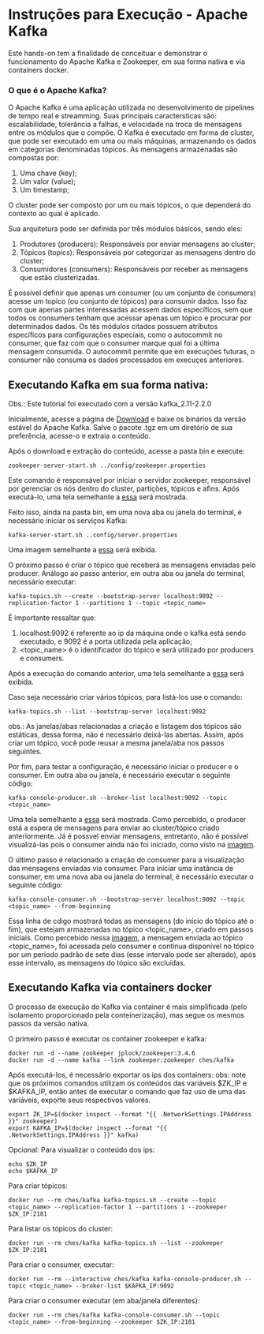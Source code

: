 # Instruções para Execução - Apache Kafka

Este hands-on tem a finalidade de conceituar e demonstrar o funcionamento do Apache Kafka e Zookeeper, em sua forma nativa e via containers docker.

### O que é o Apache Kafka?
O Apache Kafka é uma aplicação utilizada no desenvolvimento de pipelines de tempo real e streamming. Suas principais caractersticas são: escalabilidade, tolerância a falhas, e velocidade na troca de mensagens entre os módulos que o compõe.
O Kafka é executado em forma de cluster, que pode ser executado em uma ou mais máquinas, armazenando os dados em categorias denominadas tópicos. As mensagens armazenadas são compostas por:

1. Uma chave (key); 
2. Um valor (value);
3. Um timestamp; 

O cluster pode ser composto por um ou mais tópicos, o que dependerá do contexto ao qual é aplicado.

Sua arquitetura pode ser definida por três módulos básicos, sendo eles:

1. Produtores (producers): Responsáveis por enviar mensagens ao cluster;
2. Tópicos (topics): Responsáveis por categorizar as mensagens dentro do cluster;
3. Consumidores (consumers): Responsáveis por receber as mensagens que estão clusterizadas.

É possível definir que apenas um consumer (ou um conjunto de consumers) acesse um topico (ou conjunto de tópicos) para consumir dados. Isso faz com que apenas partes interessadas acessem dados específicos, sem que todos os consumers tenham que acessar apenas um tópico e procurar por determinados dados. Os tês módulos citados possuem atributos específicos para configurações especiais, como o autocommit no consumer, que faz com que o consumer marque qual foi a última mensagem consumida. O autocommit permite que em execuções futuras, o consumer não consuma  os dados processados em execuçes anteriores.

## Executando Kafka em sua forma nativa:
Obs.: Este tutorial foi executado com a versão kafka_2.11-2.2.0

Inicialmente, acesse a página de [Download](https://kafka.apache.org/downloads) e baixe os binários da versão estável do Apache Kafka. Salve o pacote .tgz em um diretório de sua preferência, acesse-o e extraia o conteúdo.

Após o download e extração do conteúdo, acesse a pasta bin e execute:
```
zookeeper-server-start.sh ../config/zookeeper.properties
```
Este comando é responsável por iniciar o servidor zookeeper, responsável por gerenciar os nós dentro do cluster, partições, tópicos e afins. Após executá-lo, uma tela semelhante a [essa](https://github.com/luizgdias/kafka/blob/master/img_1.png) será mostrada.

Feito isso, ainda na pasta bin, em uma nova aba ou janela do terminal, é necessário iniciar os serviços Kafka:
```
kafka-server-start.sh ..config/server.properties
```

Uma imagem semelhante a [essa](https://github.com/luizgdias/kafka/blob/master/img_2.png) será exibida.

O próximo passo é criar o tópico que receberá as mensagens enviadas pelo producer. Análogo ao passo anterior, em outra aba ou janela do terminal,  necessário executar:
 ```
 kafka-topics.sh --create --bootstrap-server localhost:9092 --replication-factor 1 --partitions 1 --topic <topic_name>
 ```
 
 É importante ressaltar que:
 1. localhost:9092 é referente ao ip da máquina onde o kafka está sendo executado, e 9092 é a porta utilizada pela aplicação;
 2. <topic_name> é o identificador do tópico e será utilizado por producers e consumers.

Após a execução do comando anterior, uma tela semelhante a [essa](https://github.com/luizgdias/kafka/blob/master/img_3_topic.png) será exibida.

Caso seja necessário criar vários tópicos, para listá-los use o comando:
```
kafka-topics.sh --list --bootstrap-server localhost:9092
```

obs.: As janelas/abas relacionadas a criação e listagem dos tópicos são estáticas, dessa forma, não é necessário deixá-las abertas. Assim, após criar um tópico, você pode reusar a mesma janela/aba nos passos seguintes.

Por fim, para testar a configuração, é necessário iniciar o producer e o consumer. Em outra aba ou janela, é necessário executar o seguinte código:
```
kafka-console-producer.sh --broker-list localhost:9092 --topic <topic_name>
```

Uma tela semelhante a [essa](https://github.com/luizgdias/kafka/blob/master/img_4_producer.png) será mostrada. Como percebido, o producer está a espera de mensagens para enviar ao cluster/tópico criado anteriormente. Já é possvel enviar mensagens, entretanto, não é possível visualizá-las pois o consumer ainda não foi iniciado, como visto na [imagem](https://github.com/luizgdias/kafka/blob/master/img_4_1_producer.png).

O último passo é relacionado a criação do consumer para a visualização das mensagens enviadas via consumer. Para iniciar uma instância de consumer, em uma nova aba ou janela do terminal, é necessário executar o seguinte código:
```
kafka-console-consumer.sh --bootstrap-server localhost:9092 --topic <topic_name> --from-beginning
```

Essa linha de cdigo mostrará todas as mensagens (do início do tópico até o fim), que estejam armazenadas no tópico <topic_name>, criado em passos iniciais. Como percebido nessa [imagem](https://github.com/luizgdias/kafka/blob/master/img_5_consumer.png), a mensagem enviada ao tópico <topic_name>, foi acessada pelo consumer e continua disponível no tópico por um período padrão de sete dias (esse intervalo pode ser alterado), após esse intervalo, as mensagens do tópico são excluídas.

## Executando Kafka via containers docker

O processo de execução do Kafka via container é mais simplificada (pelo isolamento proporcionado pela conteinerização), mas segue os mesmos passos da versão nativa.

O primeiro passo é executar os container zookeeper e kafka:

```
docker run -d --name zookeeper jplock/zookeeper:3.4.6
docker run -d --name kafka --link zookeeper:zookeeper ches/kafka

```
Após executá-los, é necessário exportar os ips dos containers:
obs: note que os próximos comandos utilizam os conteúdos das variáveis $ZK_IP e $KAFKA_IP, então antes de executar o comando que faz uso de uma das variáveis, exporte seus respectivos valores.

```
export ZK_IP=$(docker inspect --format "{{ .NetworkSettings.IPAddress }}" zookeeper)
export KAFKA_IP=$(docker inspect --format "{{ .NetworkSettings.IPAddress }}" kafka)

```
Opcional: Para visualizar o conteúdo dos ips:
```
echo $ZK_IP
echo $KAFKA_IP
```

Para criar tópicos:
```
docker run --rm ches/kafka kafka-topics.sh --create --topic <topic_name> --replication-factor 1 --partitions 1 --zookeeper $ZK_IP:2181

```


Para listar os tópicos do cluster:
```
docker run --rm ches/kafka kafka-topics.sh --list --zookeeper $ZK_IP:2181
```

Para criar o consumer, executar:
```
docker run --rm --interactive ches/kafka kafka-console-producer.sh --topic <topic_name> --broker-list $KAFKA_IP:9092

```

Para criar o consumer executar (em aba/janela diferentes):
```
docker run --rm ches/kafka kafka-console-consumer.sh --topic <topic_name> --from-beginning --zookeeper $ZK_IP:2181
```

